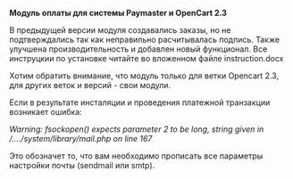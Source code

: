 **Модуль оплаты для системы Paymaster и OpenCart 2.3**

В предыдущей версии модуля создавались заказы, но не подтверждались так как неправильно расчитывалась подпись.
Также улучшена производительность и добавлен новый функционал. 
Все инструцкии по установке читайте во вложенном файле instruction.docx

Хотим обратить внимание, что модуль только для ветки Opencart 2.3, для других веток и версий - свои модули. 

Если в результате инсталяции и проведения платежной транзакции возникает ошибка:

_Warning: fsockopen() expects parameter 2 to be long, string given in /..../system/library/mail.php on line 167_ 

Это обозначет то, что вам необходимо прописать все параметры настройки почты (sendmail или smtp). 